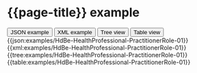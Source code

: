 # {{page-title}} example

<div>
  <div class="tab">
     <button class="tablinks active" onclick="openTab(event, 'JSON example')">JSON example</button>
     <button class="tablinks" onclick="openTab(event, 'XML example')">XML example</button>
     <button class="tablinks" onclick="openTab(event, 'Tree view')">Tree view</button>
     <button class="tablinks" onclick="openTab(event, 'Table view')">Table view</button>   
  </div>

  <div id="JSON example" class="tabcontent" style="display:block">
      {{json:examples/HdBe-HealthProfessional-PractitionerRole-01}}
  </div>
  <div id="XML example" class="tabcontent">
      {{xml:examples/HdBe-HealthProfessional-PractitionerRole-01}}
  </div>
  <div id="Tree view" class="tabcontent">
      {{tree:examples/HdBe-HealthProfessional-PractitionerRole-01}}
  </div>
  <div id="Table view" class="tabcontent">
      {{table:examples/HdBe-HealthProfessional-PractitionerRole-01}}
  </div>

</div>
